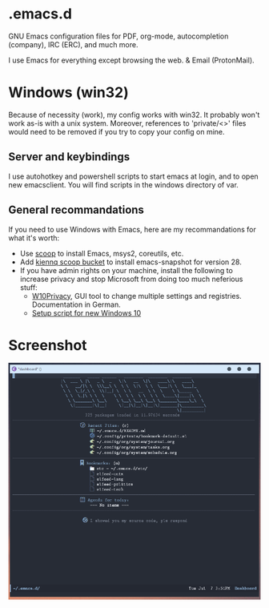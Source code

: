 # .emacs.d
GNU Emacs configuration files for PDF, org-mode,
autocompletion (company), IRC (ERC), and much more.  

I use Emacs for everything except browsing the web.
& Email (ProtonMail).

# Windows (win32)
Because of necessity (work), my config works with win32. It probably won't work
as-is with a unix system. Moreover, references to 'private/<>' files would need
to be removed if you try to copy your config on mine. 

## Server and keybindings
I use autohotkey and powershell scripts to start emacs at login, and to open new
emacsclient. You will find scripts in the windows directory of var.

## General recommandations
If you need to use Windows with Emacs, here are my recommandations for what it's
worth:
  * Use [scoop](https://scoop.sh/) to install Emacs, msys2, coreutils, etc.
  * Add [kiennq scoop bucket](https://github.com/kiennq/scoop-misc) to install
    emacs-snapshot for version 28.
  * If you have admin rights on your machine, install the following to increase
    privacy and stop Microsoft from doing too much neferious stuff:
    * [W10Privacy](https://www.w10privacy.de/english-home/), GUI tool to change
      multiple settings and registries. Documentation in German.
    * [Setup script for new Windows 10](https://github.com/Disassembler0/Win10-Initial-Setup-Script)
  
# Screenshot
![](2020-07-07_New-emacsclient.png)
